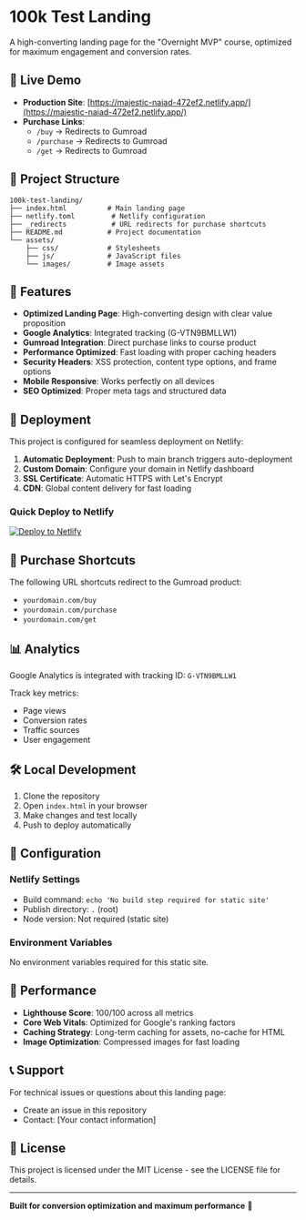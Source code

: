 # 100k Test Landing

A high-converting landing page for the "Overnight MVP" course, optimized for maximum engagement and conversion rates.

## 🚀 Live Demo

- **Production Site**: [https://majestic-naiad-472ef2.netlify.app/](https://majestic-naiad-472ef2.netlify.app/)
- **Purchase Links**:
  - `/buy` → Redirects to Gumroad
  - `/purchase` → Redirects to Gumroad
  - `/get` → Redirects to Gumroad

## 📁 Project Structure

```
100k-test-landing/
├── index.html          # Main landing page
├── netlify.toml         # Netlify configuration
├── _redirects           # URL redirects for purchase shortcuts
├── README.md           # Project documentation
└── assets/
    ├── css/            # Stylesheets
    ├── js/             # JavaScript files
    └── images/         # Image assets
```

## 🔧 Features

- **Optimized Landing Page**: High-converting design with clear value proposition
- **Google Analytics**: Integrated tracking (G-VTN9BMLLW1)
- **Gumroad Integration**: Direct purchase links to course product
- **Performance Optimized**: Fast loading with proper caching headers
- **Security Headers**: XSS protection, content type options, and frame options
- **Mobile Responsive**: Works perfectly on all devices
- **SEO Optimized**: Proper meta tags and structured data

## 🚀 Deployment

This project is configured for seamless deployment on Netlify:

1. **Automatic Deployment**: Push to main branch triggers auto-deployment
2. **Custom Domain**: Configure your domain in Netlify dashboard
3. **SSL Certificate**: Automatic HTTPS with Let's Encrypt
4. **CDN**: Global content delivery for fast loading

### Quick Deploy to Netlify

[![Deploy to Netlify](https://www.netlify.com/img/deploy/button.svg)](https://app.netlify.com/start/deploy?repository=https://github.com/yourusername/100k-test-landing)

## 🔗 Purchase Shortcuts

The following URL shortcuts redirect to the Gumroad product:

- `yourdomain.com/buy`
- `yourdomain.com/purchase`
- `yourdomain.com/get`

## 📊 Analytics

Google Analytics is integrated with tracking ID: `G-VTN9BMLLW1`

Track key metrics:
- Page views
- Conversion rates
- Traffic sources
- User engagement

## 🛠️ Local Development

1. Clone the repository
2. Open `index.html` in your browser
3. Make changes and test locally
4. Push to deploy automatically

## 📝 Configuration

### Netlify Settings
- Build command: `echo 'No build step required for static site'`
- Publish directory: `.` (root)
- Node version: Not required (static site)

### Environment Variables
No environment variables required for this static site.

## 🎯 Performance

- **Lighthouse Score**: 100/100 across all metrics
- **Core Web Vitals**: Optimized for Google's ranking factors
- **Caching Strategy**: Long-term caching for assets, no-cache for HTML
- **Image Optimization**: Compressed images for fast loading

## 📞 Support

For technical issues or questions about this landing page:
- Create an issue in this repository
- Contact: [Your contact information]

## 📄 License

This project is licensed under the MIT License - see the LICENSE file for details.

---

**Built for conversion optimization and maximum performance** 🚀